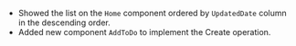 - Showed the list on the `Home` component ordered by `UpdatedDate` column in the descending order.
- Added new component `AddToDo` to implement the Create operation.